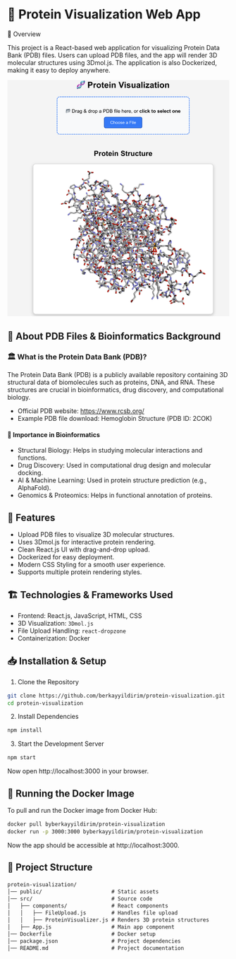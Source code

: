 # 🧬 Protein Visualization Web App

📌 Overview

This project is a React-based web application for visualizing Protein Data Bank (PDB) files. Users can upload PDB files, and the app will render 3D molecular structures using 3Dmol.js. The application is also Dockerized, making it easy to deploy anywhere.

![Protein Visualization](./assets/protein-visualization.png)

## 🔬 About PDB Files & Bioinformatics Background

### 🏛 What is the Protein Data Bank (PDB)?

The Protein Data Bank (PDB) is a publicly available repository containing 3D structural data of biomolecules such as proteins, DNA, and RNA. These structures are crucial in bioinformatics, drug discovery, and computational biology.

- Official PDB website: https://www.rcsb.org/
- Example PDB file download: Hemoglobin Structure (PDB ID: 2COK)

#### 🔹 Importance in Bioinformatics

- Structural Biology: Helps in studying molecular interactions and functions.
- Drug Discovery: Used in computational drug design and molecular docking.
- AI & Machine Learning: Used in protein structure prediction (e.g., AlphaFold).
- Genomics & Proteomics: Helps in functional annotation of proteins.

## 🚀 Features
- Upload PDB files to visualize 3D molecular structures.
- Uses 3Dmol.js for interactive protein rendering.
- Clean React.js UI with drag-and-drop upload.
- Dockerized for easy deployment.
- Modern CSS Styling for a smooth user experience.
- Supports multiple protein rendering styles.

## 🏗 Technologies & Frameworks Used
- Frontend: React.js, JavaScript, HTML, CSS
- 3D Visualization: `3Dmol.js`
- File Upload Handling: `react-dropzone`
- Containerization: Docker

## 📥 Installation & Setup
1. Clone the Repository
```bash
git clone https://github.com/berkayyildirim/protein-visualization.git
cd protein-visualization
```
2. Install Dependencies
```bash
npm install
```
3. Start the Development Server
```bash
npm start
```
Now open http://localhost:3000 in your browser.

## 🐳 Running the Docker Image
To pull and run the Docker image from Docker Hub:
```bash
docker pull byberkayyildirim/protein-visualization
docker run -p 3000:3000 byberkayyildirim/protein-visualization
```
Now the app should be accessible at http://localhost:3000.

## 📂 Project Structure
```text
protein-visualization/
│── public/                      # Static assets
│── src/                         # Source code
│   ├── components/              # React components
│   │   ├── FileUpload.js        # Handles file upload
│   │   ├── ProteinVisualizer.js # Renders 3D protein structures
│   ├── App.js                   # Main app component
│── Dockerfile                   # Docker setup
│── package.json                 # Project dependencies
│── README.md                    # Project documentation
```
